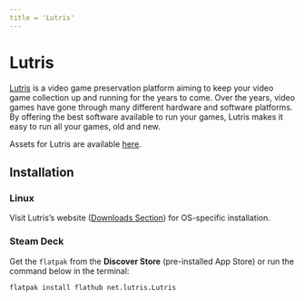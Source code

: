 ```yaml
---
title = 'Lutris'
---
```


# Lutris

[Lutris](https://lutris.net/) is a video game preservation platform aiming to keep your video game collection up and running for the years to come.
Over the years, video games have gone through many different hardware and software platforms. By offering the best software available to run your games, Lutris makes it easy to run all your games, old and new.

Assets for Lutris are available [here](https://www.steamgriddb.com/game/5267809).

## Installation

### Linux

Visit Lutris’s website ([Downloads Section](https://lutris.net/downloads)) for OS-specific installation.

### Steam Deck

Get the `flatpak` from the **Discover Store** (pre-installed App Store) or run the command below in the terminal:

```sh
flatpak install flathub net.lutris.Lutris
```
